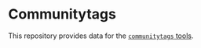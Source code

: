 # Communitytags

This repository provides data for the [`communitytags` tools][1].

[1]: http://github.com/ids1024/archcommunitytags-tools 
